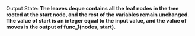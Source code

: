 Output State: **The leaves deque contains all the leaf nodes in the tree rooted at the start node, and the rest of the variables remain unchanged. The value of start is an integer equal to the input value, and the value of moves is the output of func_1(nodes, start).**